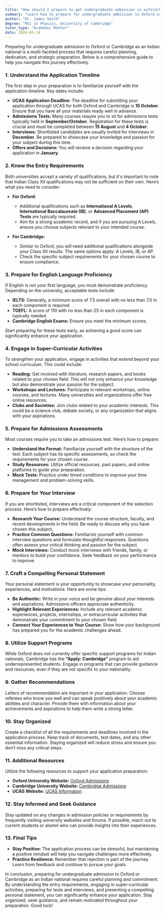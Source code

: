 ```yaml
---
title: "How should I prepare to get undergraduate admission in oxford/Cambridge university as an Indian national?"
summary: "Learn how to prepare for undergraduate admission to Oxford or Cambridge as an Indian national with essential tips and application timelines."
author: "Dr. James Smith"
degree: "MSc in Physics, University of Cambridge"
tutor_type: "Academic Mentor"
date: 2024-03-14
---
```


Preparing for undergraduate admission to Oxford or Cambridge as an Indian national is a multi-faceted process that requires careful planning, dedication, and strategic preparation. Below is a comprehensive guide to help you navigate this journey effectively.

### 1. Understand the Application Timeline

The first step in your preparation is to familiarize yourself with the application timeline. Key dates include:

- **UCAS Application Deadline:** The deadline for submitting your application through UCAS for both Oxford and Cambridge is **15 October**. Ensure that you have all your materials ready well in advance.
- **Admissions Tests:** Many courses require you to sit for admissions tests typically held in **September/October**. Registration for these tests is crucial and must be completed between **15 August** and **4 October**.
- **Interviews:** Shortlisted candidates are usually invited for interviews in **December**. Be prepared to showcase your knowledge and passion for your subject during this time.
- **Offers and Decisions:** You will receive a decision regarding your application in **January**.

### 2. Know the Entry Requirements

Both universities accept a variety of qualifications, but it's important to note that Indian Class XII qualifications may not be sufficient on their own. Here’s what you need to consider:

- **For Oxford:** 
  - Additional qualifications such as **International A Levels**, **International Baccalaureate (IB)**, or **Advanced Placement (AP) Tests** are typically required.
  - Aim for a strong academic record, and if you are pursuing A Levels, ensure you choose subjects relevant to your intended course.

- **For Cambridge:** 
  - Similar to Oxford, you will need additional qualifications alongside your Class XII results. The same options apply: A Levels, IB, or AP.
  - Check the specific subject requirements for your chosen course to ensure compliance.

### 3. Prepare for English Language Proficiency

If English is not your first language, you must demonstrate proficiency. Depending on the university, acceptable tests include:

- **IELTS:** Generally, a minimum score of 7.5 overall with no less than 7.0 in each component is required.
- **TOEFL:** A score of 110 with no less than 25 in each component is typically needed.
- **Cambridge English Exams:** Ensure you meet the minimum scores.

Start preparing for these tests early, as achieving a good score can significantly enhance your application.

### 4. Engage in Super-Curricular Activities

To strengthen your application, engage in activities that extend beyond your school curriculum. This could include:

- **Reading:** Get involved with literature, research papers, and books related to your chosen field. This will not only enhance your knowledge but also demonstrate your passion for the subject.
- **Workshops and Lectures:** Participate in relevant workshops, online courses, and lectures. Many universities and organizations offer free online resources.
- **Clubs and Societies:** Join clubs related to your academic interests. This could be a science club, debate society, or any organization that aligns with your aspirations.

### 5. Prepare for Admissions Assessments

Most courses require you to take an admissions test. Here’s how to prepare:

- **Understand the Format:** Familiarize yourself with the structure of the test. Each subject has its specific assessments, so check the requirements for your chosen course.
- **Study Resources:** Utilize official resources, past papers, and online platforms to guide your preparation.
- **Mock Tests:** Practice under timed conditions to improve your time management and problem-solving skills.

### 6. Prepare for Your Interview

If you are shortlisted, interviews are a critical component of the selection process. Here’s how to prepare effectively:

- **Research Your Course:** Understand the course structure, faculty, and recent developments in the field. Be ready to discuss why you have chosen this subject.
- **Practice Common Questions:** Familiarize yourself with common interview questions and formulate thoughtful responses. Questions often assess your critical thinking and passion for the subject.
- **Mock Interviews:** Conduct mock interviews with friends, family, or mentors to build your confidence. Seek feedback on your performance to improve.

### 7. Craft a Compelling Personal Statement

Your personal statement is your opportunity to showcase your personality, experiences, and motivations. Here are some tips:

- **Be Authentic:** Write in your voice and be genuine about your interests and aspirations. Admissions officers appreciate authenticity.
- **Highlight Relevant Experiences:** Include any relevant academic experiences, projects, internships, or extracurricular activities that demonstrate your commitment to your chosen field.
- **Connect Your Experiences to Your Course:** Show how your background has prepared you for the academic challenges ahead.

### 8. Utilize Support Programs

While Oxford does not currently offer specific support programs for Indian nationals, Cambridge has the **"Apply: Cambridge"** program to aid underrepresented students. Engage in programs that can provide guidance and resources, even if they are not specific to your nationality.

### 9. Gather Recommendations

Letters of recommendation are important in your application. Choose referees who know you well and can speak positively about your academic abilities and character. Provide them with information about your achievements and aspirations to help them write a strong letter.

### 10. Stay Organized

Create a checklist of all the requirements and deadlines involved in the application process. Keep track of documents, test dates, and any other essential information. Staying organized will reduce stress and ensure you don’t miss any critical steps.

### 11. Additional Resources

Utilize the following resources to support your application preparation:

- **Oxford University Website:** [Oxford Admissions](https://www.ox.ac.uk/admissions/)
- **Cambridge University Website:** [Cambridge Admissions](https://www.cam.ac.uk/admissions/)
- **UCAS Website:** [UCAS Information](https://www.ucas.com/)

### 12. Stay Informed and Seek Guidance

Stay updated on any changes in admission policies or requirements by frequently visiting university websites and forums. If possible, reach out to current students or alumni who can provide insights into their experiences.

### 13. Final Tips

- **Stay Positive:** The application process can be stressful, but maintaining a positive mindset will help you navigate challenges more effectively.
- **Practice Resilience:** Remember that rejection is part of the journey. Learn from feedback and continue to pursue your goals.

In conclusion, preparing for undergraduate admission to Oxford or Cambridge as an Indian national requires careful planning and commitment. By understanding the entry requirements, engaging in super-curricular activities, preparing for tests and interviews, and presenting a compelling personal statement, you can significantly enhance your application. Stay organized, seek guidance, and remain motivated throughout your preparation. Good luck!
    